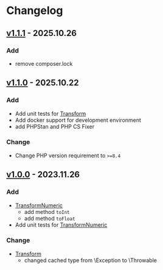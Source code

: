 # Changelog
## [v1.1.1] - 2025.10.26
### Add
- remove composer.lock

## [v1.1.0] - 2025.10.22
### Add
- Add unit tests for [Transform](src/Transform.php)
- Add docker support for development environment
- add PHPStan and PHP CS Fixer

### Change
- Change PHP version requirement to `>=8.4`

## [v1.0.0] - 2023.11.26
### Add
- [TransformNumeric](src/TransformNumeric.php)
  - add method `toInt`
  - add method `toFloat`
- Add unit tests for [TransformNumeric](src/TransformNumeric.php)

### Change
- [Transform](src/Transform.php)
  - changed cached type from \Exception to \Throwable

[v1.1.1]: https://github.com/grzegorz-jamroz/plain-data-transformer/releases/tag/v1.1.1
[v1.1.0]: https://github.com/grzegorz-jamroz/plain-data-transformer/releases/tag/v1.1.0
[v1.0.0]: https://github.com/grzegorz-jamroz/plain-data-transformer/releases/tag/v1.0.0
